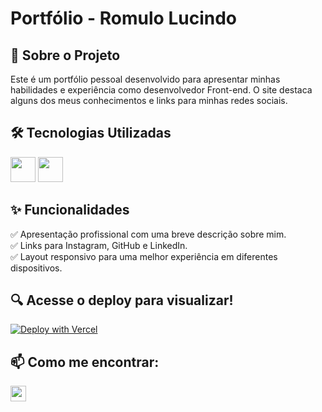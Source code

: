 <h1>Portfólio - Romulo Lucindo </h1>

<h2>📌 Sobre o Projeto</h2>
Este é um portfólio pessoal desenvolvido para apresentar minhas habilidades e experiência como desenvolvedor Front-end. O site destaca alguns dos meus conhecimentos e links para minhas redes sociais.

<h2>🛠 Tecnologias Utilizadas</h2>
<div display "inline">
  <img width="40" height="40" src="https://cdn.jsdelivr.net/gh/devicons/devicon@latest/icons/css3/css3-original.svg" />
  <img widht="40" height="40" src="https://cdn.jsdelivr.net/gh/devicons/devicon@latest/icons/html5/html5-original.svg" />
</div> 
<h2>✨ Funcionalidades</h2>
✅ Apresentação profissional com uma breve descrição sobre mim.<br>
✅ Links para Instagram, GitHub e LinkedIn.<br>
✅ Layout responsivo para uma melhor experiência em diferentes dispositivos.<br>

<h2>🔍 Acesse o deploy para visualizar! </h2>
<a href="https://portifolio-oracle-c4og7qlqf-romulolucindos-projects.vercel.app"><img src="https://vercel.com/button" alt="Deploy with Vercel"/></a>

## 📫 Como me encontrar:
<div>
  <a href="https://www.linkedin.com/in/romulo-lucindo-23155610b" target="_blank"><img loading="lazy" height="25" src="https://img.shields.io/badge/-LinkedIn-%230077B5?style=for-the-   badge&logo=linkedin&logoColor=white" target="_blank"></a>   
</div>
